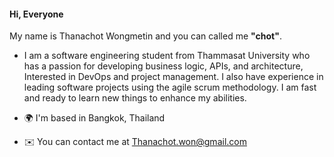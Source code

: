 #### Hi, Everyone

My name is Thanachot Wongmetin and you can called me **"chot"**. 
* I am a software engineering student from Thammasat University who has a passion for developing business logic, APIs, and architecture, Interested in DevOps and project management. I also have experience in leading software projects using the agile scrum methodology. I am fast and ready to learn new things to enhance my abilities.	

* 🌍  I'm based in Bangkok, Thailand
* ✉️  You can contact me at [Thanachot.won@gmail.com](mailto:Thanachot.won@gmail.com)
